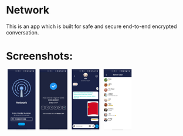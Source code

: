 # Network

This is an app which is built for safe and secure end-to-end encrypted conversation. 

# Screenshots:

<span>&nbsp;<img width="15%" src="https://github.com/MohitAswani/Network/blob/master/Screenshots/Screenshot_20220117-173041.jpg">&nbsp;</span>
<span>&nbsp;<img width="15%" src="https://github.com/MohitAswani/Network/blob/master/Screenshots/Screenshot_20220117-173058.jpg">&nbsp;</span>
<span>&nbsp;<img width="15%" src="https://github.com/MohitAswani/Network/blob/master/Screenshots/Screenshot_20220117-173104.jpg">&nbsp;</span>
<span>&nbsp;<img width="15%" src="https://github.com/MohitAswani/Network/blob/master/Screenshots/Screenshot_20220117-173606.jpg">&nbsp;</span>
